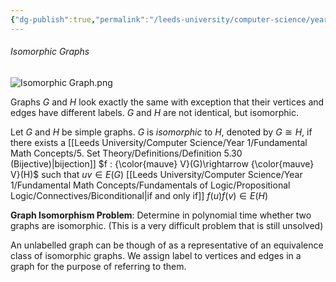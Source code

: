 ```yaml
---
{"dg-publish":true,"permalink":"/leeds-university/computer-science/year-1/discrete-mathematics/3-graph-theory/3-3-isomorphic-graphs/"}
---
```


###### Isomorphic Graphs
![Isomorphic Graph.png](/img/user/Leeds%20University/Computer%20Science/Year%201/Discrete%20Mathematics/3.%20Graph%20Theory/images/Isomorphic%20Graph.png)

Graphs $G$ and $H$ look exactly the same with exception that their vertices and edges have different labels. $G$ and $H$ are not identical, but isomorphic.

Let $G$ and $H$ be simple graphs.
$G$ is *isomorphic* to $H$, denoted by $G\cong H$, if there exists a [[Leeds University/Computer Science/Year 1/Fundamental Math Concepts/5. Set Theory/Definitions/Definition 5.30 (Bijective)\|bijection]] $f : {\color{mauve} V}(G)\rightarrow {\color{mauve} V}(H)$ such that $uv\in E(G )$ [[Leeds University/Computer Science/Year 1/Fundamental Math Concepts/Fundamentals of Logic/Propositional Logic/Connectives/Biconditional\|if and only if]] $f(u)f(v)\in E(H)$

**Graph Isomorphism Problem**: Determine in polynomial time whether two graphs are isomorphic. (This is a very difficult problem that is still unsolved)

An unlabelled graph can be though of as a representative of an equivalence class of isomorphic graphs. We assign label to vertices and edges in a graph for the purpose of referring to them.
